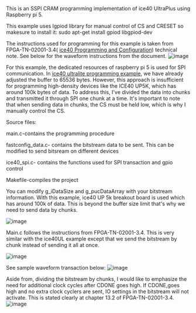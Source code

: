 This is an SSPI CRAM programming implementation of ice40 UltraPlus using Raspberry pi 5.

This example uses lgpiod library for manual control of CS and CRESET so makesure to install it: sudo apt-get install gpiod libgpiod-dev

The instructions used for programming for this example is taken from FPGA-TN-02001-3.4( [ice40 Programming and Configuration](https://www.latticesemi.com/view_document?document_id=46502)) technical note. See below for the waveform instructions from the document.
![image](https://github.com/user-attachments/assets/d9d8a3fe-a73e-4d5b-aea2-df623fe39120)

For this example, the dedicated resources of raspberry pi 5 is used for SPI communication. In [ice40 ultralite programming example](https://github.com/rrquizon1/ice40_UL_programming), we have already adjusted the buffer to 65536 bytes.
However, this approach is insufficient for programming high-density devices like the ICE40 UP5K, which has around 100k bytes of data. To address this, I've divided the data into chunks and transmitted it through SPI one chunk at a time. 
It's important to note that when sending data in chunks, the CS must be held low, which is why I manually control the CS.


Source files:

main.c-contains the programming procedure

fastconfig_data.c- contains the bitstream data to be sent. This can be modified to send bitsream on different devices

ice40_spi.c- contains the functions used for SPI transaction and gpio control

Makefile-compiles the project

You can modify g_iDataSize and g_pucDataArray with your bitstream information. With this example, ice40 UP 5k breakout board is used which has around 100k of data. This is beyond the buffer size limit that's why we need to send data by chunks. 

![image](https://github.com/user-attachments/assets/3fc5a287-e801-4b68-9822-ac081261dd96)

Main.c follows the instructions from FPGA-TN-02001-3.4. This is very similar with the ice40UL example except that we send the bitstream by chunk instead of sending it all at once.

![image](https://github.com/user-attachments/assets/e64cff9e-fbe7-4d27-a933-3c2b671136da)


See sample waveform transaction below:
![image](https://github.com/user-attachments/assets/073d1997-4830-43d6-942f-cdb6db1aa78d)

Aside from, dividing the bitstream by chunks, I would like to emphasize the need for additional clock cycles after CDONE goes high. If CDONE,goes high and no extra clock cyclers are sent, IO settings in the bitstream will not activate.
This is stated clearly at chapter 13.2 of FPGA-TN-02001-3.4.
![image](https://github.com/user-attachments/assets/44497b46-5932-4022-99e2-b4b5c612d482)



